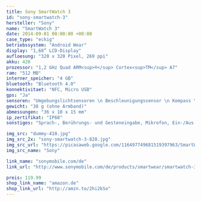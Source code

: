 ```yaml
---
title: Sony SmartWatch 3
id: "sony-smartwatch-3"
hersteller: "Sony"
name: "SmartWatch 3"
date: 2014-09-01 00:00:00 +00:00
case_type: "eckig"
betriebssystem: "Android Wear"
display: "1,68” LCD-Display"
aufloesung: "320 x 320 Pixel, 269 ppi"
akku: 420
prozessor: "1,2 GHz Quad ARM<sup>®</sup> Cortex<sup>TM</sup> A7"
ram: "512 MB"
interner_speicher: "4 GB"
bluetooth: "Bluetooth 4.0"
konnektivitaet: "NFC, Micro USB"
gps: "Ja"
sensoren: "Umgebungslichtsensoren \n Beschleunigungssensor \n Kompass \n Gyroskop"
gewicht: "38 g (ohne Armband)"
abmessungen: "36 x 10 x 15 mm"
ip_zertifikat: "IP68"
sonstiges: "Sprach-, Berührungs- und Gesteneingabe, Mikrofon, Ein-/Aus-/Aufwach-Taste"

img_src: "dummy-410.jpg"
img_src_2x: "sony-smartwatch-3-820.jpg"
img_src_url: "https://picasaweb.google.com/116497749681519397963/SmartWearExperience"
img_src_name: "Sony"

link_name: "sonymobile.com/de"
link_url: "http://www.sonymobile.com/de/products/smartwear/smartwatch-3-swr50/"

preis: 119.99
shop_link_name: "amazon.de"
shop_link_url: "http://amzn.to/2hi2kSo"
---
```

